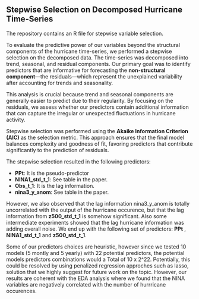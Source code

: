 ## Stepwise Selection on Decomposed Hurricane Time-Series
The repository contains an R file for stepwise variable selection.

To evaluate the predictive power of our variables beyond the structural components of the hurricane time-series, we performed a stepwise selection on the decomposed data. The time-series was decomposed into trend, seasonal, and residual components. Our primary goal was to identify predictors that are informative for forecasting the **non-structural component**—the residuals—which represent the unexplained variability after accounting for trends and seasonality.

This analysis is crucial because trend and seasonal components are generally easier to predict due to their regularity. By focusing on the residuals, we assess whether our predictors contain additional information that can capture the irregular or unexpected fluctuations in hurricane activity.

Stepwise selection was performed using the **Akaike Information Criterion (AIC)** as the selection metric. This approach ensures that the final model balances complexity and goodness of fit, favoring predictors that contribute significantly to the prediction of residuals.

The stepwise selection resulted in the following predictors:
- **PPt**: It is the pseudo-predictor
- **NINA1_std_t_1**: See table in the paper.
- **Obs_t_1**: It is the lag information.
- **nina3_y_anom**: See table in the paper.

However, we also observed that the lag information nina3_y_anom is totally uncorrelated with the output of the hurricane occurence, but that the lag information
from **z500_std_t_1**  is somehow significant. Also some intermediate experiments showed that the lag hurricane information was adding overall noise. 
We end up with  the following set of predictors: **PPt** , **NINA1_std_t_1** and  **z500_std_t_1**. 

Some of our predictors choices are heuristic, however  since we tested 10 models (5 montly and 5 yearly) with 22 potential predictors, the potential models predictors combinations would a Total of 10 x 2^22. Potentially, this could be resolved by using penalized regression approches such as lasso, solution that we highly suggest for future work on the topic. However, our results are coherent with the EDA analysis where we found that the NINA variables are negatively correlated with the number of hurrricane occurences.






